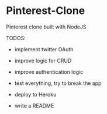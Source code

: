 # Pinterest-Clone
Pinterest clone built with NodeJS

TODOS:

- implement twitter OAuth

- improve logic for CRUD

- improve authentication logic

- test everything, try to break the app

- deploy to Heroku

- write a README
